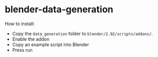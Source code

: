 # blender-data-generation

How to install:
* Copy the `data_generation` folder to `blender/2.92/scripts/addons/`.
* Enable the addon
* Copy an example script into Blender
* Press run
